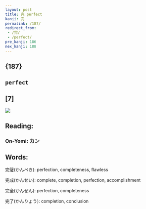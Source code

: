 ```yaml
---
layout: post
title: 完 perfect
kanji: 完
permalink: /187/
redirect_from:
 - /完/
 - /perfect/
pre_kanji: 186
nex_kanji: 188
---
```


## {187}

## `perfect`

## [7]

<div class="stroke"><img src="E5AE8C.png" /></div>

## Reading:

### On-Yomi: カン

## Words:

完璧(かんぺき): perfection, completeness, flawless

完成(かんせい): complete, completion, perfection, accomplishment

完全(かんぜん): perfection, completeness

完了(かんりょう): completion, conclusion
